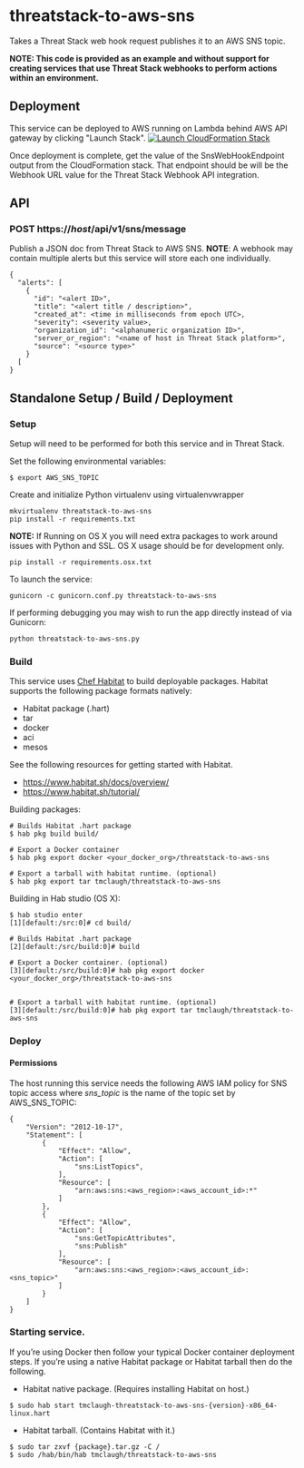 # threatstack-to-aws-sns
Takes a Threat Stack web hook request publishes it to an AWS SNS topic.

**NOTE: This code is provided as an example and without support for creating services that use Threat Stack webhooks to perform actions within an environment.**

## Deployment
This service can be deployed to AWS running on Lambda behind AWS API gateway by clicking "Launch Stack".
[![Launch CloudFormation
Stack](https://s3.amazonaws.com/cloudformation-examples/cloudformation-launch-stack.png)](https://console.aws.amazon.com/cloudformation/home?region=us-east-1#/stacks/new?stackName=ThreatStackServiceIntegrations&templateURL=https://s3.amazonaws.com/straycat-dhs-org-straycat-lamba-deploys/threatstack-to-aws-sns.json)

Once deployment is complete, get the value of the SnsWebHookEndpoint output from the CloudFormation stack.  That endpoint should be will be the Webhook URL value for the Threat Stack Webhook API integration.

## API
### POST https://_host_/api/v1/sns/message
Publish a JSON doc from Threat Stack to AWS SNS.  __NOTE__: A webhook may contain multiple alerts but this service will store each one individually.
```
{
  "alerts": [
    {
      "id": "<alert ID>",
      "title": "<alert title / description>",
      "created_at": <time in milliseconds from epoch UTC>,
      "severity": <severity value>,
      "organization_id": "<alphanumeric organization ID>",
      "server_or_region": "<name of host in Threat Stack platform>",
      "source": "<source type>"
    }
  [
}
```

## Standalone Setup / Build / Deployment
### Setup
Setup will need to be performed for both this service and in Threat Stack.

Set the following environmental variables:
```
$ export AWS_SNS_TOPIC
```

Create and initialize Python virtualenv using virtualenvwrapper
```
mkvirtualenv threatstack-to-aws-sns
pip install -r requirements.txt
```

__NOTE:__ If Running on OS X you will need extra packages to work around issues with Python and SSL. OS X usage should be for development only.
```
pip install -r requirements.osx.txt
```

To launch the service:
```
gunicorn -c gunicorn.conf.py threatstack-to-aws-sns
```

If performing debugging you may wish to run the app directly instead of via Gunicorn:
```
python threatstack-to-aws-sns.py
```

### Build
This service uses [Chef Habitat](http://www.habitat.sh) to build deployable packages.  Habitat supports the following package formats natively:
* Habitat package (.hart)
* tar
* docker
* aci
* mesos

See the following resources for getting started with Habitat.
* https://www.habitat.sh/docs/overview/
* https://www.habitat.sh/tutorial/

Building packages:
```
# Builds Habitat .hart package
$ hab pkg build build/

# Export a Docker container
$ hab pkg export docker <your_docker_org>/threatstack-to-aws-sns

# Export a tarball with habitat runtime. (optional)
$ hab pkg export tar tmclaugh/threatstack-to-aws-sns
```

Building in Hab studio (OS X):
```
$ hab studio enter
[1][default:/src:0]# cd build/

# Builds Habitat .hart package
[2][default:/src/build:0]# build

# Export a Docker container. (optional)
[3][default:/src/build:0]# hab pkg export docker <your_docker_org>/threatstack-to-aws-sns


# Export a tarball with habitat runtime. (optional)
[3][default:/src/build:0]# hab pkg export tar tmclaugh/threatstack-to-aws-sns
```

### Deploy
#### Permissions
The host running this service needs the following AWS IAM policy for SNS topic access where *sns_topic* is the name of the topic set by AWS_SNS_TOPIC:
```
{
    "Version": "2012-10-17",
    "Statement": [
        {
            "Effect": "Allow",
            "Action": [
                "sns:ListTopics",
            ],
            "Resource": [
                "arn:aws:sns:<aws_region>:<aws_account_id>:*"
            ]
        },
        {
            "Effect": "Allow",
            "Action": [
                "sns:GetTopicAttributes",
                "sns:Publish"
            ],
            "Resource": [
                "arn:aws:sns:<aws_region>:<aws_account_id>:<sns_topic>"
            ]
        }
    ]
}
```

### Starting service.
If you’re using Docker then follow your typical Docker container deployment steps.  If you’re using a native Habitat package or Habitat tarball then do the following.

* Habitat native package.  (Requires installing Habitat on host.)
```
$ sudo hab start tmclaugh-threatstack-to-aws-sns-{version}-x86_64-linux.hart
```

* Habitat tarball.  (Contains Habitat with it.)
```
$ sudo tar zxvf {package}.tar.gz -C /
$ sudo /hab/bin/hab tmclaugh/threatstack-to-aws-sns
```

